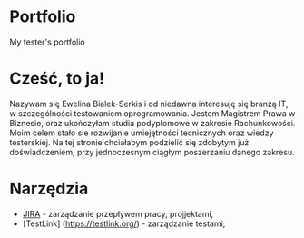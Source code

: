 # Portfolio
My tester's portfolio
# Cześć, to ja!
Nazywam się Ewelina Bialek-Serkis i od niedawna interesuję się branżą IT, w szczególności testowaniem oprogramowania. Jestem Magistrem Prawa w Biznesie, oraz ukończyłam studia podyplomowe w zakresie Rachunkowości. Moim celem stało sie rozwijanie umiejętności tecnicznych oraz wiedzy testerskiej. Na tej stronie chciałabym podzielić się zdobytym już doświadczeniem, przy jednoczesnym ciągłym poszerzaniu danego zakresu.
#  Narzędzia
* [JIRA](https://www.atlassian.com/software/jira) - zarządzanie przepływem pracy, projjektami,
* [TestLink] (https://testlink.org/) - zarządzanie testami,
